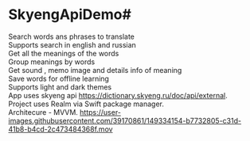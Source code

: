 # SkyengApiDemo#
Search words ans phrases to translate\
Supports search in english and russian\
Get all the meanings of the words\
Group meanings by words\
Get sound , memo image and details info of meaning\
Save words for offline learning\
Supports light and dark themes\
App uses skyeng api https://dictionary.skyeng.ru/doc/api/external. \
Project uses Realm via Swift package manager. \
Architecure - MVVM. 
https://user-images.githubusercontent.com/39170861/149334154-b7732805-c31d-41b8-b4cd-2c473484368f.mov

